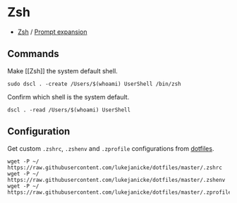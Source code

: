 # Zsh

- [Zsh](https://www.zsh.org) / [Prompt expansion](https://zsh.sourceforge.io/Doc/Release/Prompt-Expansion.html)

## Commands

Make [[Zsh]] the system default shell.

```shell
sudo dscl . -create /Users/$(whoami) UserShell /bin/zsh
```

Confirm which shell is the system default.

```shell
dscl . -read /Users/$(whoami) UserShell
```

## Configuration

Get custom `.zshrc`, `.zshenv` and `.zprofile` configurations from [dotfiles](https://github.com/lukejanicke/dotfiles).

```shell
wget -P ~/ https://raw.githubusercontent.com/lukejanicke/dotfiles/master/.zshrc
wget -P ~/ https://raw.githubusercontent.com/lukejanicke/dotfiles/master/.zshenv
wget -P ~/ https://raw.githubusercontent.com/lukejanicke/dotfiles/master/.zprofile
```
